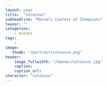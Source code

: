 ```yaml
---
layout: page
title:  "Colossus"
subheadline: "Marvels Contest of Champions"
teaser: ""
categories:
    - mutant
tags:
    -
image:
   thumb: "/portrait/colossus.png"
header:
    image_fullwidth: "/banner/colossus.jpg"
    caption: 
    caption_url:    
character: "colossus"
---
```

